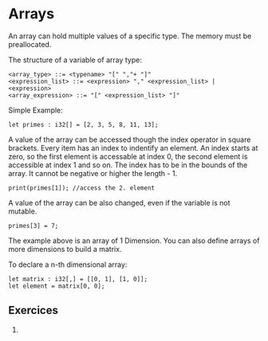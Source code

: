# Arrays

An array can hold multiple values of a specific type. The memory must be preallocated.

The structure of a variable of array type:
```ebnf
<array_type> ::= <typename> "[" ","+ "]"
<expression_list> ::= <expression> "," <expression_list> | <expression>
<array_expression> ::= "[" <expression_list> "]"
```


Simple Example:

```back
let primes : i32[] = [2, 3, 5, 8, 11, 13];
```

A value of the array can be accessed though the index operator in square brackets. Every item has an index to indentify an element. An index starts at zero, so the first element is accessable at index 0, the second element is accessible at index 1 and so on. The index has to be in the bounds of the array. It cannot be negative or higher the length - 1.

```back
print(primes[1]); //access the 2. element
```

A value of the array can be also changed, even if the variable is not mutable. 

```back
primes[3] = 7;
```

The example above is an array of 1 Dimension. You can also define arrays of more dimensions to build a matrix.

To declare a n-th dimensional array:

```back
let matrix : i32[,] = [[0, 1], [1, 0]];
let element = matrix[0, 0];
```

## Exercices

1. 